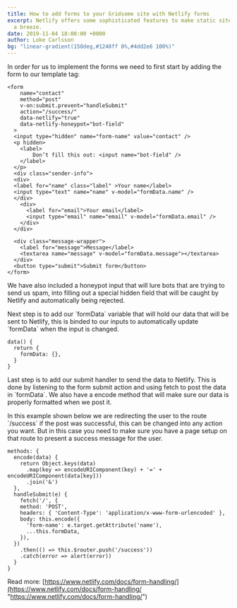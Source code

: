 ```yaml
---
title: How to add forms to your Gridsome site with Netlify forms
excerpt: Netlify offers some sophisticated features to make static site form submissions
  a breeze.
date: 2019-11-04 18:00:00 +0000
author: Loke Carlsson
bg: "linear-gradient(150deg,#1248ff 0%,#4dd2e6 100%)"
---
```

In order for us to implement the forms we need to first start by adding the form to our template tag:



    <form
        name="contact"
        method="post"
        v-on:submit.prevent="handleSubmit"
        action="/success/"
        data-netlify="true"
        data-netlify-honeypot="bot-field"
      >
      <input type="hidden" name="form-name" value="contact" />
      <p hidden>
        <label>
        	Don’t fill this out: <input name="bot-field" />
        </label>
      </p>
      <div class="sender-info">
      <div>
      <label for="name" class="label" >Your name</label>
      <input type="text" name="name" v-model="formData.name" />
      </div>
        <div>
          <label for="email">Your email</label>
          <input type="email" name="email" v-model="formData.email" />
        </div>
      </div>

      <div class="message-wrapper">
        <label for="message">Message</label>
        <textarea name="message" v-model="formData.message"></textarea>
      </div>
      <button type="submit">Submit form</button>
    </form>



We have also included a honeypot input that will lure bots that are trying to send us spam, into filling out a special hidden field that will be caught by Netlify and automatically being rejected.

Next step is to add our \`formData\` variable that will hold our data that will be sent to Netlify, this is binded to our inputs to automatically update \`formData\` when the input is changed.



    data() {
      return {
      	formData: {},
      }
    }



Last step is to add our submit handler to send the data to Netlify. This is done by listening to the form submit action and using fetch to post the data in \`formData\`. We also have a encode method that will make sure our data is properly formatted when we post it.



In this example shown below we are redirecting the user to the route \`/success\` if the post was successful, this can be changed into any action you want. But in this case you need to make sure you have a page setup on that route to present a success message for the user.



    methods: {
      encode(data) {
        return Object.keys(data)
          .map(key => encodeURIComponent(key) + '=' + encodeURIComponent(data[key]))
          .join('&')
      },
      handleSubmit(e) {
        fetch('/', {
        method: 'POST',
        headers: { 'Content-Type': 'application/x-www-form-urlencoded' },
        body: this.encode({
          'form-name': e.target.getAttribute('name'),
          ...this.formData,
        }),
      })
        .then(() => this.$router.push('/success'))
        .catch(error => alert(error))
      }
    }



Read more: [https://www.netlify.com/docs/form-handling/](https://www.netlify.com/docs/form-handling/ "https://www.netlify.com/docs/form-handling/")